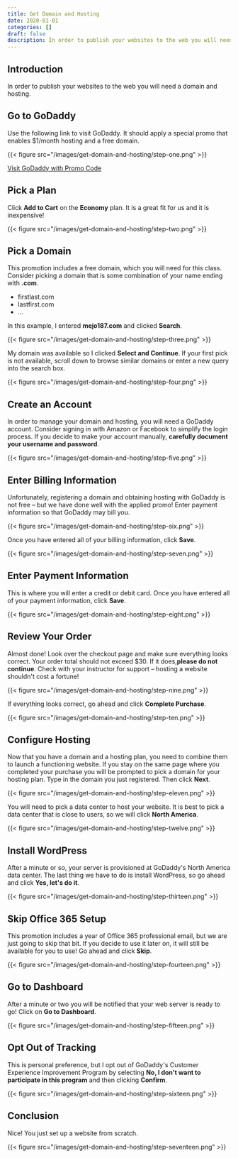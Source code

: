 ```yaml
---
title: Get Domain and Hosting
date: 2020-01-01
categories: []
draft: false
description: In order to publish your websites to the web you will need a domain and hosting. For this course, GoDaddy will be providing both.ss
---
```


## Introduction

In order to publish your websites to the web you will need a domain and hosting.

## Go to GoDaddy

Use the following link to visit GoDaddy. It should apply a special promo that enables \$1/month hosting and a free domain.

{{< figure src="/images/get-domain-and-hosting/step-one.png" >}}

[Visit GoDaddy with Promo Code](https://www.offers.com/exit/outbound/offer_id/5195929/ld/offer_tile/c/null/a/null/vb/1655127192784733895/)

## Pick a Plan

Click **Add to Cart** on the **Economy** plan. It is a great fit for us and it is inexpensive!

{{< figure src="/images/get-domain-and-hosting/step-two.png" >}}

## Pick a Domain

This promotion includes a free domain, which you will need for this class. Consider picking a domain that is some combination of your name ending with **.com**.

- firstlast.com
- lastfirst.com
- ...

In this example, I entered **mejo187.com** and clicked **Search**.

{{< figure src="/images/get-domain-and-hosting/step-three.png" >}}

My domain was available so I clicked **Select and Continue**. If your first pick is not available, scroll down to browse similar domains or enter a new query into the search box.

{{< figure src="/images/get-domain-and-hosting/step-four.png" >}}

## Create an Account

In order to manage your domain and hosting, you will need a GoDaddy account. Consider signing in with Amazon or Facebook to simplify the login process. If you decide to make your account manually, **carefully document your username and password**.

{{< figure src="/images/get-domain-and-hosting/step-five.png" >}}

## Enter Billing Information

Unfortunately, registering a domain and obtaining hosting with GoDaddy is not free – but we have done well with the applied promo! Enter payment information so that GoDaddy may bill you.

{{< figure src="/images/get-domain-and-hosting/step-six.png" >}}

Once you have entered all of your billing information, click **Save**.

{{< figure src="/images/get-domain-and-hosting/step-seven.png" >}}

## Enter Payment Information

This is where you will enter a credit or debit card. Once you have entered all of your payment information, click **Save**.

{{< figure src="/images/get-domain-and-hosting/step-eight.png" >}}

## Review Your Order

Almost done! Look over the checkout page and make sure everything looks correct. Your order total should not exceed \$30. If it does,**please do not continue**. Check with your instructor for support – hosting a website shouldn't cost a fortune!

{{< figure src="/images/get-domain-and-hosting/step-nine.png" >}}

If everything looks correct, go ahead and click **Complete Purchase**.

{{< figure src="/images/get-domain-and-hosting/step-ten.png" >}}

## Configure Hosting

Now that you have a domain and a hosting plan, you need to combine them to launch a functioning website. If you stay on the same page where you completed your purchase you will be prompted to pick a domain for your hosting plan. Type in the domain you just registered. Then click **Next**.

{{< figure src="/images/get-domain-and-hosting/step-eleven.png" >}}

You will need to pick a data center to host your website. It is best to pick a data center that is close to users, so we will click **North America**.

{{< figure src="/images/get-domain-and-hosting/step-twelve.png" >}}

## Install WordPress

After a minute or so, your server is provisioned at GoDaddy's North America data center. The last thing we have to do is install WordPress, so go ahead and click **Yes, let's do it**.

{{< figure src="/images/get-domain-and-hosting/step-thirteen.png" >}}

## Skip Office 365 Setup

This promotion includes a year of Office 365 professional email, but we are just going to skip that bit. If you decide to use it later on, it will still be available for you to use! Go ahead and click **Skip**.

{{< figure src="/images/get-domain-and-hosting/step-fourteen.png" >}}

## Go to Dashboard

After a minute or two you will be notified that your web server is ready to go! Click on **Go to Dashboard**.

{{< figure src="/images/get-domain-and-hosting/step-fifteen.png" >}}

## Opt Out of Tracking

This is personal preference, but I opt out of GoDaddy's Customer Experience Improvement Program by selecting **No, I don't want to participate in this program** and then clicking **Confirm**.

{{< figure src="/images/get-domain-and-hosting/step-sixteen.png" >}}

## Conclusion

Nice! You just set up a website from scratch.

{{< figure src="/images/get-domain-and-hosting/step-seventeen.png" >}}
